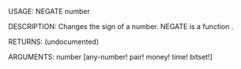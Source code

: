 USAGE:
     NEGATE number 

DESCRIPTION:
     Changes the sign of a number.
     NEGATE is a function .

RETURNS:
    (undocumented)

ARGUMENTS:
    number [any-number! pair! money! time! bitset!]
